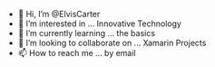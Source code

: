 - 👋 Hi, I’m @ElvisCarter
- 👀 I’m interested in ... Innovative Technology
- 🌱 I’m currently learning ... the basics
- 💞️ I’m looking to collaborate on ... Xamarin Projects
- 📫 How to reach me ... by email

<!---
ElvisCarter/ElvisCarter is a ✨ special ✨ repository because its `README.md` (this file) appears on your GitHub profile.
You can click the Preview link to take a look at your changes.
--->
